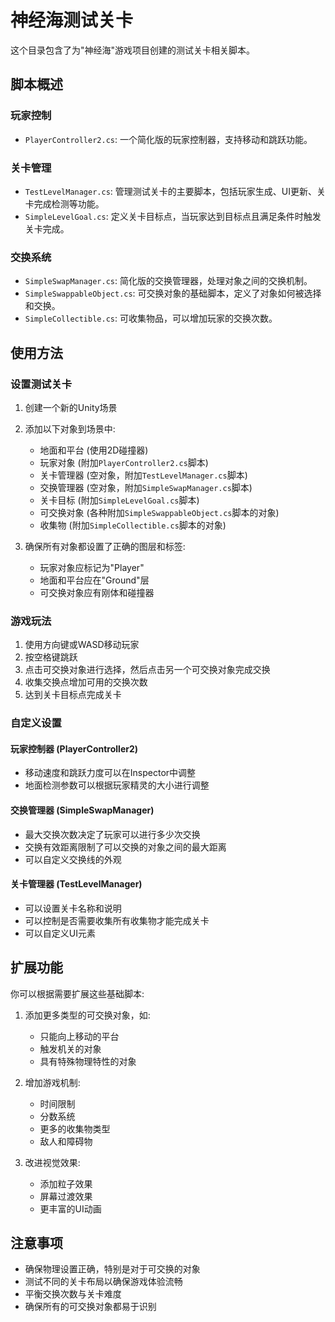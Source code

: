 # 神经海测试关卡

这个目录包含了为"神经海"游戏项目创建的测试关卡相关脚本。

## 脚本概述

### 玩家控制
- `PlayerController2.cs`: 一个简化版的玩家控制器，支持移动和跳跃功能。

### 关卡管理
- `TestLevelManager.cs`: 管理测试关卡的主要脚本，包括玩家生成、UI更新、关卡完成检测等功能。
- `SimpleLevelGoal.cs`: 定义关卡目标点，当玩家达到目标点且满足条件时触发关卡完成。

### 交换系统
- `SimpleSwapManager.cs`: 简化版的交换管理器，处理对象之间的交换机制。
- `SimpleSwappableObject.cs`: 可交换对象的基础脚本，定义了对象如何被选择和交换。
- `SimpleCollectible.cs`: 可收集物品，可以增加玩家的交换次数。

## 使用方法

### 设置测试关卡

1. 创建一个新的Unity场景
2. 添加以下对象到场景中:
   - 地面和平台 (使用2D碰撞器)
   - 玩家对象 (附加`PlayerController2.cs`脚本)
   - 关卡管理器 (空对象，附加`TestLevelManager.cs`脚本)
   - 交换管理器 (空对象，附加`SimpleSwapManager.cs`脚本)
   - 关卡目标 (附加`SimpleLevelGoal.cs`脚本)
   - 可交换对象 (各种附加`SimpleSwappableObject.cs`脚本的对象)
   - 收集物 (附加`SimpleCollectible.cs`脚本的对象)

3. 确保所有对象都设置了正确的图层和标签:
   - 玩家对象应标记为"Player"
   - 地面和平台应在"Ground"层
   - 可交换对象应有刚体和碰撞器

### 游戏玩法

1. 使用方向键或WASD移动玩家
2. 按空格键跳跃
3. 点击可交换对象进行选择，然后点击另一个可交换对象完成交换
4. 收集交换点增加可用的交换次数
5. 达到关卡目标点完成关卡

### 自定义设置

#### 玩家控制器 (PlayerController2)
- 移动速度和跳跃力度可以在Inspector中调整
- 地面检测参数可以根据玩家精灵的大小进行调整

#### 交换管理器 (SimpleSwapManager)
- 最大交换次数决定了玩家可以进行多少次交换
- 交换有效距离限制了可以交换的对象之间的最大距离
- 可以自定义交换线的外观

#### 关卡管理器 (TestLevelManager)
- 可以设置关卡名称和说明
- 可以控制是否需要收集所有收集物才能完成关卡
- 可以自定义UI元素

## 扩展功能

你可以根据需要扩展这些基础脚本:

1. 添加更多类型的可交换对象，如:
   - 只能向上移动的平台
   - 触发机关的对象
   - 具有特殊物理特性的对象

2. 增加游戏机制:
   - 时间限制
   - 分数系统
   - 更多的收集物类型
   - 敌人和障碍物

3. 改进视觉效果:
   - 添加粒子效果
   - 屏幕过渡效果
   - 更丰富的UI动画

## 注意事项

- 确保物理设置正确，特别是对于可交换的对象
- 测试不同的关卡布局以确保游戏体验流畅
- 平衡交换次数与关卡难度
- 确保所有的可交换对象都易于识别 